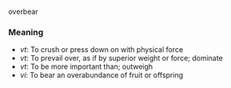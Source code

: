 overbear
### Meaning
+ _vt_: To crush or press down on with physical force
+ _vt_: To prevail over, as if by superior weight or force; dominate
+ _vt_: To be more important than; outweigh
+ _vi_: To bear an overabundance of fruit or offspring
